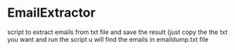 # EmailExtractor
script to extract emails from txt file and save the result (just copy the the txt you want and run the script u will find the emails in emaildump.txt file
